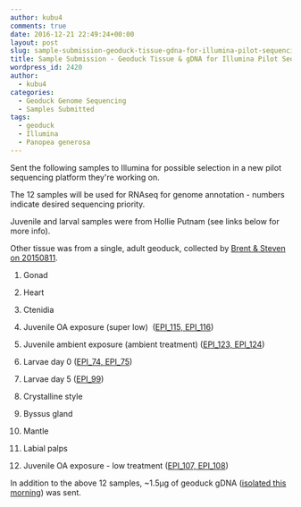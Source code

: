 ```yaml
---
author: kubu4
comments: true
date: 2016-12-21 22:49:24+00:00
layout: post
slug: sample-submission-geoduck-tissue-gdna-for-illumina-pilot-sequencing-project
title: Sample Submission - Geoduck Tissue & gDNA for Illumina Pilot Sequencing Project
wordpress_id: 2420
author:
  - kubu4
categories:
  - Geoduck Genome Sequencing
  - Samples Submitted
tags:
  - geoduck
  - Illumina
  - Panopea generosa
---
```


Sent the following samples to Illumina for possible selection in a new pilot sequencing platform they're working on.

The 12 samples will be used for RNAseq for genome annotation - numbers indicate desired sequencing priority.

Juvenile and larval samples were from Hollie Putnam (see links below for more info).

Other tissue was from a single, adult geoduck, collected by [Brent & Steven on 20150811](https://onsnetwork.org/halfshell/2015/08/11/big-day-big-clam/).





  1. Gonad


  2. Heart


  3. Ctenidia


  4. Juvenile OA exposure (super low)  ([EPI_115, EPI_116](https://github.com/hputnam/project_juvenile_geoduck_OA/blob/master/Setup_Notes/Sample_List.csv))


  5. Juvenile ambient exposure (ambient treatment) ([EPI_123, EPI_124](https://github.com/hputnam/project_juvenile_geoduck_OA/blob/master/Setup_Notes/Sample_List.csv))


  6. Larvae day 0 ([EPI_74, EPI_75](https://github.com/hputnam/project_larval_geoduck_OA/edit/master/Larval_Sample_Info.csv))


  7. Larvae day 5 ([EPI_99](https://github.com/hputnam/project_larval_geoduck_OA/edit/master/Larval_Sample_Info.csv))


  8. Crystalline style


  9. Byssus gland


  10. Mantle


  11. Labial palps


  12. Juvenile OA exposure - low treatment ([EPI_107, EPI_108](https://github.com/hputnam/project_juvenile_geoduck_OA/blob/master/Setup_Notes/Sample_List.csv))





In addition to the above 12 samples, ~1.5μg of geoduck gDNA ([isolated this morning](dna-isolation-geoduck-gdna-for-potential-illumina-initiated-sequencing-project.html)) was sent.
